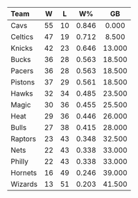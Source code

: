 | Team                             |  W  |  L  |  W%   |   GB   |
|:---------------------------------|:---:|:---:|:-----:|:------:|
| [](/r/clevelandcavs) Cavs        | 55  | 10  | 0.846 | 0.000  |
| [](/r/bostonceltics) Celtics     | 47  | 19  | 0.712 | 8.500  |
| [](/r/nyknicks) Knicks           | 42  | 23  | 0.646 | 13.000 |
| [](/r/mkebucks) Bucks            | 36  | 28  | 0.563 | 18.500 |
| [](/r/pacers) Pacers             | 36  | 28  | 0.563 | 18.500 |
| [](/r/detroitpistons) Pistons    | 37  | 29  | 0.561 | 18.500 |
| [](/r/atlantahawks) Hawks        | 32  | 34  | 0.485 | 23.500 |
| [](/r/orlandomagic) Magic        | 30  | 36  | 0.455 | 25.500 |
| [](/r/heat) Heat                 | 29  | 36  | 0.446 | 26.000 |
| [](/r/chicagobulls) Bulls        | 27  | 38  | 0.415 | 28.000 |
| [](/r/torontoraptors) Raptors    | 23  | 43  | 0.348 | 32.500 |
| [](/r/gonets) Nets               | 22  | 43  | 0.338 | 33.000 |
| [](/r/sixers) Philly             | 22  | 43  | 0.338 | 33.000 |
| [](/r/charlottehornets) Hornets  | 16  | 49  | 0.246 | 39.000 |
| [](/r/washingtonwizards) Wizards | 13  | 51  | 0.203 | 41.500 |